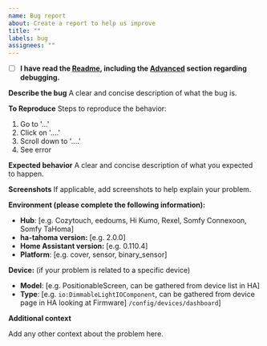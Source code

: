 ```yaml
---
name: Bug report
about: Create a report to help us improve
title: ""
labels: bug
assignees: ""
---
```

- [ ] **I have read the [Readme](https://github.com/iMicknl/ha-tahoma/blob/master/README.md), including the [Advanced](https://github.com/iMicknl/ha-tahoma/blob/master/README.md#advanced) section regarding debugging.**

**Describe the bug**
A clear and concise description of what the bug is.

**To Reproduce**
Steps to reproduce the behavior:

1. Go to '...'
2. Click on '....'
3. Scroll down to '....'
4. See error

**Expected behavior**
A clear and concise description of what you expected to happen.

**Screenshots**
If applicable, add screenshots to help explain your problem.

**Environment (please complete the following information):**

- **Hub**: [e.g. Cozytouch, eedoums, Hi Kumo, Rexel, Somfy Connexoon, Somfy TaHoma]
- **ha-tahoma version:** [e.g. 2.0.0]
- **Home Assistant version:** [e.g. 0.110.4]
- **Platform**: [e.g. cover, sensor, binary_sensor]

**Device:** (if your problem is related to a specific device)

- **Model**: [e.g. PositionableScreen, can be gathered from device list in HA]
- **Type**: [e.g. `io:DimmableLightIOComponent`, can be gathered from device page in HA looking at Firmware] `/config/devices/dashboard`]

**Additional context**

Add any other context about the problem here.
